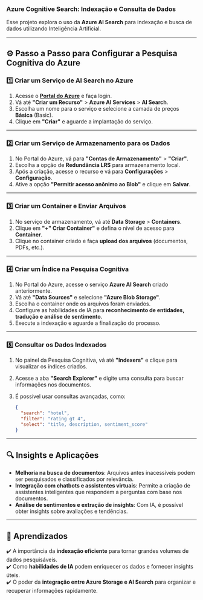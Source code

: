 ### **Azure Cognitive Search: Indexação e Consulta de Dados**  

Esse projeto explora o uso da **Azure AI Search** para indexação e busca de dados utilizando Inteligência Artificial.  

---  

## ⚙️ **Passo a Passo para Configurar a Pesquisa Cognitiva do Azure**  

### **1️⃣ Criar um Serviço de AI Search no Azure**  
1. Acesse o **[Portal do Azure](https://portal.azure.com)** e faça login.  
2. Vá até **"Criar um Recurso"** > **Azure AI Services** > **AI Search**.  
3. Escolha um nome para o serviço e selecione a camada de preços **Básica** (Basic).  
4. Clique em **"Criar"** e aguarde a implantação do serviço.  

---

### **2️⃣ Criar um Serviço de Armazenamento para os Dados**  
1. No Portal do Azure, vá para **"Contas de Armazenamento"** > **"Criar"**.  
2. Escolha a opção de **Redundância LRS** para armazenamento local.  
3. Após a criação, acesse o recurso e vá para **Configurações** > **Configuração**.  
4. Ative a opção **"Permitir acesso anônimo ao Blob"** e clique em **Salvar**.  

---

### **3️⃣ Criar um Container e Enviar Arquivos**  
1. No serviço de armazenamento, vá até **Data Storage** > **Containers**.  
2. Clique em **"+" Criar Container"** e defina o nível de acesso para **Container**.  
3. Clique no container criado e faça **upload dos arquivos** (documentos, PDFs, etc.).  

---

### **4️⃣ Criar um Índice na Pesquisa Cognitiva**  
1. No Portal do Azure, acesse o serviço **Azure AI Search** criado anteriormente.  
2. Vá até **"Data Sources"** e selecione **"Azure Blob Storage"**.  
3. Escolha o container onde os arquivos foram enviados.  
4. Configure as habilidades de IA para **reconhecimento de entidades, tradução e análise de sentimento**.  
5. Execute a indexação e aguarde a finalização do processo.  

---

### **5️⃣ Consultar os Dados Indexados**  
1. No painel da Pesquisa Cognitiva, vá até **"Indexers"** e clique para visualizar os índices criados.  
2. Acesse a aba **"Search Explorer"** e digite uma consulta para buscar informações nos documentos.  
3. É possível usar consultas avançadas, como:  

   ```json
   {
     "search": "hotel",
     "filter": "rating gt 4",
     "select": "title, description, sentiment_score"
   }
   ```  

---

## 🔍 **Insights e Aplicações**  
- **Melhoria na busca de documentos**: Arquivos antes inacessíveis podem ser pesquisados e classificados por relevância.  
- **Integração com chatbots e assistentes virtuais**: Permite a criação de assistentes inteligentes que respondem a perguntas com base nos documentos.  
- **Análise de sentimentos e extração de insights**: Com IA, é possível obter insights sobre avaliações e tendências.  

---

## 📌 **Aprendizados**  
✔️ A importância da **indexação eficiente** para tornar grandes volumes de dados pesquisáveis.  
✔️ Como **habilidades de IA** podem enriquecer os dados e fornecer insights úteis.  
✔️ O poder da **integração entre Azure Storage e AI Search** para organizar e recuperar informações rapidamente.  
